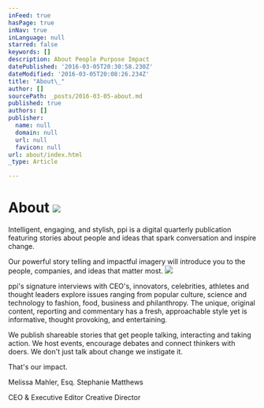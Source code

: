 ```yaml
---
inFeed: true
hasPage: true
inNav: true
inLanguage: null
starred: false
keywords: []
description: About People Purpose Impact
datePublished: '2016-03-05T20:30:58.230Z'
dateModified: '2016-03-05T20:08:26.234Z'
title: "About\_"
author: []
sourcePath: _posts/2016-03-05-about.md
published: true
authors: []
publisher:
  name: null
  domain: null
  url: null
  favicon: null
url: about/index.html
_type: Article

---
```

# About ![](https://the-grid-user-content.s3-us-west-2.amazonaws.com/6aa67a1a-1537-412f-b616-5904c3c29c77.jpg)

Intelligent, engaging, and stylish, ppi is a digital quarterly publication featuring stories about people and ideas that spark conversation and inspire change. 

Our powerful story telling and impactful imagery will introduce you to the people, companies, and ideas that matter most.
![](https://the-grid-user-content.s3-us-west-2.amazonaws.com/66cfa2be-ce0e-430f-95a1-270fcb3c279c.jpg)

ppi's signature interviews with CEO's, innovators, celebrities, athletes and thought leaders explore issues ranging from popular culture, science and technology to fashion, food, business and philanthropy. The unique, original content, reporting and commentary has a fresh, approachable style yet is informative, thought provoking, and entertaining.

We publish shareable stories that get people talking, interacting and taking action. We host events, encourage debates and connect thinkers with doers. We don't just talk about change we instigate it.  

That's our impact.

Melissa Mahler, Esq.                                Stephanie Matthews

CEO & Executive Editor                         Creative Director